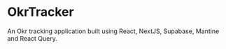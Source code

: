 # OkrTracker

An Okr tracking application built using React, NextJS, Supabase, Mantine and React Query.
